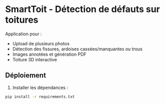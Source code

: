 # SmartToit - Détection de défauts sur toitures

Application pour :
- Upload de plusieurs photos
- Détection des fissures, ardoises cassées/manquantes ou trous
- Images annotées et génération PDF
- Toiture 3D interactive

## Déploiement

1. Installer les dépendances :
```bash
pip install -r requirements.txt

